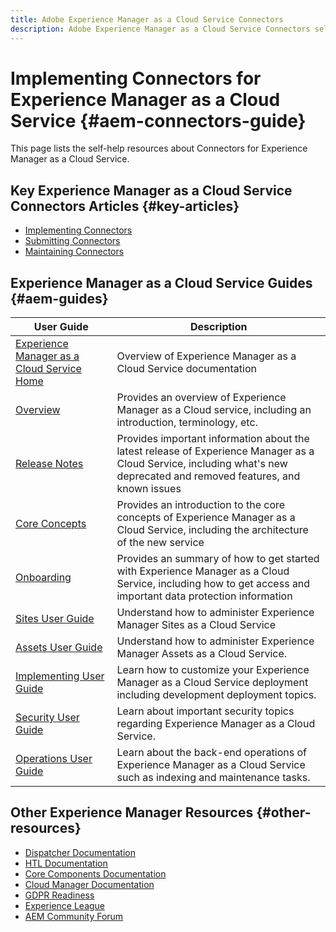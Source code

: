 ```yaml
---
title: Adobe Experience Manager as a Cloud Service Connectors
description: Adobe Experience Manager as a Cloud Service Connectors self-help resources and documentation links
---
```


# Implementing Connectors for Experience Manager as a Cloud Service {#aem-connectors-guide}

This page lists the self-help resources about Connectors for Experience Manager as a Cloud Service.

## Key Experience Manager as a Cloud Service Connectors Articles {#key-articles}

* [Implementing Connectors](implement.md)
* [Submitting Connectors](submit.md)
* [Maintaining Connectors](maintain.md)

## Experience Manager as a Cloud Service Guides {#aem-guides}

|User Guide|Description|
|---|---|
|[Experience Manager as a Cloud Service Home](/help/landing/home.md)|Overview of Experience Manager as a Cloud Service documentation|
|[Overview](/help/overview/home.md)|Provides an overview of Experience Manager as a Cloud service, including an introduction, terminology, etc.|
|[Release Notes](/help/release-notes/home.md)|Provides important information about the latest release of Experience Manager as a Cloud Service, including what's new deprecated and removed features, and known issues|
|[Core Concepts](/help/core-concepts/home.md)|Provides an introduction to the core concepts of Experience Manager as a Cloud Service, including the architecture of the new service|
|[Onboarding](/help/onboarding/home.md)|Provides an summary of how to get started with Experience Manager as a Cloud Service, including how to get access and important data protection information|
|[Sites User Guide](/help/sites-cloud/home.md)|Understand how to administer Experience Manager Sites as a Cloud Service|
|[Assets User Guide](/help/assets/home.md)|Understand how to administer Experience Manager Assets as a Cloud Service.|
|[Implementing User Guide](/help/implementing/home.md)|Learn how to customize your Experience Manager as a Cloud Service deployment including development deployment topics.|
|[Security User Guide](/help/security/home.md)|Learn about important security topics regarding Experience Manager as a Cloud Service.|
|[Operations User Guide](/help/operations/home.md)|Learn about the back-end operations of Experience Manager as a Cloud Service such as indexing and maintenance tasks.|

## Other Experience Manager Resources {#other-resources}

* [Dispatcher Documentation](/help/implementing/dispatcher/dispatcher-cloud.md)
* [HTL Documentation](https://docs.adobe.com/content/help/en/experience-manager-htl/using/overview.html)
* [Core Components Documentation](https://docs.adobe.com/content/help/en/experience-manager-core-components/using/introduction.html)
* [Cloud Manager Documentation](https://docs.adobe.com/content/help/en/experience-manager-cloud-manager/using/introduction-to-cloud-manager.html)
* [GDPR Readiness](/help/onboarding/data-privacy-and-protection-readiness/foundation-readiness.md)
* [Experience League](https://guided.adobe.com/?promoid=K42KVXHD&mv=other#solutions/experience-manager)
* [AEM Community Forum](https://forums.adobe.com/community/experience-cloud/marketing-cloud/experience-manager)